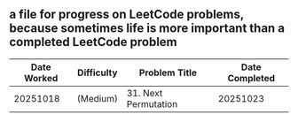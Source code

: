 ## a file for progress on LeetCode problems, because sometimes life is more important than a completed LeetCode problem

| Date Worked    | Difficulty | Problem Title                                        | Date Completed |
| ---------------|------------|------------------------------------------------------|----------------|
| 20251018       | (Medium)   | 31. Next Permutation                                 | 20251023       |

